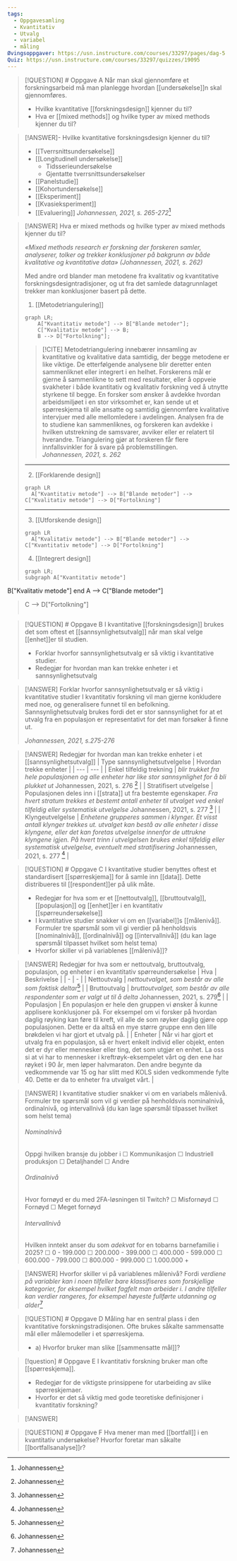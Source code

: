 ```yaml
---
tags:
  - Oppgavesamling
  - Kvantitativ
  - Utvalg
  - variabel
  - måling
Øvingsoppgaver: https://usn.instructure.com/courses/33297/pages/dag-5
Quiz: https://usn.instructure.com/courses/33297/quizzes/19095
---
```


>[!QUESTION] # Oppgave A
>Når man skal gjennomføre et forskningsarbeid må man planlegge hvordan [[undersøkelse]]n skal gjennomføres.
> - Hvilke kvantitative [[forskningsdesign]] kjenner du til?
> - Hva er [[mixed methods]] og hvilke typer av mixed methods kjenner du til?

>[!ANSWER]- Hvilke kvantitative forskningsdesign kjenner du til?
>- [[Tverrsnittsundersøkelse]]
>- [[Longitudinell undersøkelse]]
>	- Tidsserieundersøkelse
>	- Gjentatte tverrsnittsundersøkelser
>- [[Panelstudie]]
>- [[Kohortundersøkelse]]
>- [[Eksperiment]]
>- [[Kvasieksperiment]]
>- [[Evaluering]]
>_Johannessen, 2021, s. 265-272_[^1]

>[!ANSWER] Hva er mixed methods og hvilke typer av mixed methods kjenner du til?
>
><cite>«Mixed methods research er forskning der forskeren samler, analyserer, tolker og trekker konklusjoner på bakgrunn av både kvalitative og kvantitative data» (Johannessen, 2021, s. 262)</cite>
>
>Med andre ord blander man metodene fra kvalitativ og kvantitative forskningsdesigntradisjoner, og ut fra det samlede datagrunnlaget trekker man konklusjoner basert på dette.
>
>1. [[Metodetriangulering]]
>	```mermaid
>	graph LR;
>		A["Kvantitativ metode"] --> B["Blande metoder"];
>		C["Kvalitativ metode"] --> B;
>		B --> D["Fortolkning"];
>	```
>	
>>[!CITE] Metodetriangulering innebærer innsamling av kvantitative og kvalitative data samtidig, der begge metodene er like viktige. De etterfølgende analysene blir deretter enten sammenliknet eller integrert i en helhet. Forskerens mål er gjerne å sammenlikne to sett med resultater, eller å oppveie svakheter i både kvantitativ og kvalitativ forskning ved å utnytte styrkene til begge. En forsker som ønsker å avdekke hvordan arbeidsmiljøet i en stor virksomhet er, kan sende ut et spørreskjema til alle ansatte og samtidig gjennomføre kvalitative intervjuer med alle mellomledere i avdelingen. Analysen fra de to studiene kan sammenliknes, og forskeren kan avdekke i hvilken utstrekning de samsvarer, avviker eller er relatert til hverandre. Triangulering gjør at forskeren får flere innfallsvinkler for å svare på problemstillingen. <br><cite>Johannessen, 2021, s. 262</cite>
>---
>2. [[Forklarende design]]
>```mermaid
>graph LR
>	A["Kvantitativ metode"] --> B["Blande metoder"] --> C["Kvalitativ metode"] --> D["Fortolkning"]
>```
>---
>3. [[Utforskende design]]
>```mermaid
>graph LR
>	A["Kvalitativ metode"] --> B["Blande metoder"] --> C["Kvantitativ metode"] --> D["Fortolkning"]
> ```
> 
>4. [[Integrert design]]
>
>```mermaid
>graph LR;
>subgraph A["Kvantitativ metode"]
B["Kvalitativ metode"]
end
A --> C["Blande metoder"]
>C --> D["Fortolkning"]
>```




>[!QUESTION] # Oppgave B
>I kvantitative [[forskningsdesign]] brukes det som oftest et [[sannsynlighetsutvalg]] når man skal velge [[enhet]]er til studien.
>- Forklar hvorfor sannsynlighetsutvalg er så viktig i kvantitative studier.
>- Redegjør for hvordan man kan trekke enheter i et sannsynlighetsutvalg

>[!ANSWER] Forklar hvorfor sannsynlighetsutvalg er så viktig i kvantitative studier
>I kvantitativ forskning vil man gjerne konkludere med noe, og generalisere funnet til en befolkning. Sannsynlighetsutvalg brukes fordi det er stor sannsynlighet for at et utvalg fra en populasjon er representativt for det man forsøker å finne ut. 
><html><cite>Johannessen, 2021, s.275-276</cite></html>

>[!ANSWER] Redegjør for hvordan man kan trekke enheter i et [[sannsynlighetsutvalg]]
>| Type sannsynlighetsutvelgelse | Hvordan trekke enheter |
>| --- | --- |
>|  Enkel tilfeldig trekning | _blir trukket fra hele populasjonen og alle enheter har like stor sannsynlighet for å bli plukket ut_ Johannessen, 2021, s. 276 [^1] |
>| Stratifisert utvelgelse | Populasjonen deles inn i [[strata]] ut fra bestemte egenskaper. _Fra hvert stratum trekkes et bestemt antall enheter til utvalget ved enkel tilfeldig eller systematisk utvelgelse_ Johannessen, 2021, s. 277 [^1] |
>| Klyngeutvelgelse | _Enhetene grupperes sammen i klynger. Et visst antall klynger trekkes ut. utvalget kan bestå av alle enheter i disse klyngene, eller det kan foretas utvelgelse innenfor de uttrukne klyngene igjen. På hvert trinn i utvelgelsen brukes enkel tilfeldig eller systematisk utvelgelse, eventuelt med stratifisering_ Johannessen, 2021, s. 277 [^1] |

>[!QUESTION] # Oppgave C
>I kvantitative studier benyttes oftest et standardisert [[spørreskjema]] for å samle inn [[data]]. Dette distribueres til [[respondent]]er på ulik måte.
>- Redegjør for hva som er et [[nettoutvalg]], [[bruttoutvalg]], [[populasjon]] og [[enhet]]er i en kvantitativ [[spørreundersøkelse]]
>- I kvantitative studier snakker vi om en [[variabel]]s [[målenivå]]. Formuler tre spørsmål som vil gi verdier på henholdsvis [[nominalnivå]], [[ordinalnivå]] og [[intervallnivå]] (du kan lage spørsmål tilpasset hvilket som helst tema)
>- Hvorfor skiller vi på variablenes [[målenivå]]?

>[!ANSWER] Redegjør for hva som er nettoutvalg, bruttoutvalg, populasjon, og enheter i en kvantitativ spørreundersøkelse
>| Hva | Beskrivelse |
>| - | - |
>| Nettoutvalg | _nettoutvalget, som består av alle som faktisk deltar_[^1] |
>| Bruttoutvalg | _bruttoutvalget, som består av alle respondenter som er valgt ut til å delta_ Johannessen, 2021, s. 279[^1] |
>| Populasjon | En populasjon er hele den gruppen vi ønsker å kunne applisere konklusjoner på. For eksempel om vi forsker på hvordan daglig røyking kan føre til kreft, vil alle de som røyker daglig gjøre opp populasjonen. Dette er da altså en mye større gruppe enn den lille brøkdelen vi har gjort et utvalg på. |
>| Enheter | Når vi har gjort et utvalg fra en populasjon, så er hvert enkelt individ eller objekt, enten det er dyr eller mennesker eller ting, det som utgjør en enhet. La oss si at vi har to mennesker i kreftrøyk-eksempelet vårt og den ene har røyket i 90 år, men løper halvmaraton. Den andre begynte da vedkommende var 15 og har slitt med KOLS siden vedkommende fylte 40. Dette er da to enheter fra utvalget vårt. |

>[!ANSWER] I kvantitative studier snakker vi om en variabels målenivå. Formuler tre spørsmål som vil gi verdier på henholdsvis nominalnivå, ordinalnivå, og intervallnivå (du kan lage spørsmål tilpasset hvilket som helst tema)
>###### Nominalnivå
>Oppgi hvilken bransje du jobber i
>	☐ Kommunikasjon
>	☐ Industriell produksjon
>	☐ Detaljhandel
>	☐ Andre
>###### Ordinalnivå
>Hvor fornøyd er du med 2FA-løsningen til Twitch?
>	☐ Misfornøyd
>	☐ Fornøyd
>	☐ Meget fornøyd
>###### Intervallnivå
>Hvilken inntekt anser du som _adekvat_ for en tobarns barnefamilie i 2025?
>	☐ 0 - 199.000
>	☐ 200.000 - 399.000
>	☐ 400.000 - 599.000
>	☐ 600.000 - 799.000
>	☐ 800.000 - 999.000
>	☐ 1.000.000 +

>[!ANSWER] Hvorfor skiller vi på variablenes målenivå?
>Fordi _verdiene på variabler kan i noen tilfeller bare klassifiseres som forskjellige kategorier, for eksempel hvilket fagfelt man arbeider i. I andre tilfeller kan verdier rangeres, for eksempel høyeste fullførte utdanning og alder_[^1]

>[!QUESTION] # Oppgave D
>Måling har en sentral plass i den kvantitative forskningstradisjonen. Ofte brukes såkalte sammensatte mål eller målemodeller i et spørreskjema.
>- a) Hvorfor bruker man slike [[sammensatte mål]]?




>[!question] # Oppgave E
>I kvantitativ forskning bruker man ofte [[spørreskjema]].
>- Redegjør for de viktigste prinsippene for utarbeiding av slike spørreskjemaer.
>- Hvorfor er det så viktig med gode teoretiske definisjoner i kvantitativ forskning?

>[!ANSWER]


>[!QUESTION] # Oppgave F
>Hva mener man med [[bortfall]] i en kvantitativ undersøkelse?
>Hvorfor foretar man såkalte [[bortfallsanalyse]]r?






[^1]: Johannessen